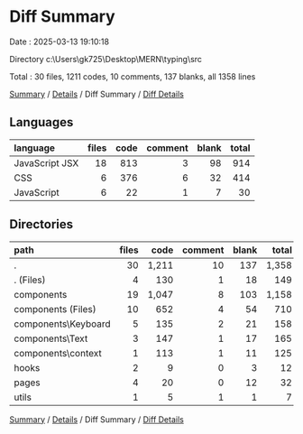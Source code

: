 # Diff Summary

Date : 2025-03-13 19:10:18

Directory c:\\Users\\gk725\\Desktop\\MERN\\typing\\src

Total : 30 files,  1211 codes, 10 comments, 137 blanks, all 1358 lines

[Summary](results.md) / [Details](details.md) / Diff Summary / [Diff Details](diff-details.md)

## Languages
| language | files | code | comment | blank | total |
| :--- | ---: | ---: | ---: | ---: | ---: |
| JavaScript JSX | 18 | 813 | 3 | 98 | 914 |
| CSS | 6 | 376 | 6 | 32 | 414 |
| JavaScript | 6 | 22 | 1 | 7 | 30 |

## Directories
| path | files | code | comment | blank | total |
| :--- | ---: | ---: | ---: | ---: | ---: |
| . | 30 | 1,211 | 10 | 137 | 1,358 |
| . (Files) | 4 | 130 | 1 | 18 | 149 |
| components | 19 | 1,047 | 8 | 103 | 1,158 |
| components (Files) | 10 | 652 | 4 | 54 | 710 |
| components\\Keyboard | 5 | 135 | 2 | 21 | 158 |
| components\\Text | 3 | 147 | 1 | 17 | 165 |
| components\\context | 1 | 113 | 1 | 11 | 125 |
| hooks | 2 | 9 | 0 | 3 | 12 |
| pages | 4 | 20 | 0 | 12 | 32 |
| utils | 1 | 5 | 1 | 1 | 7 |

[Summary](results.md) / [Details](details.md) / Diff Summary / [Diff Details](diff-details.md)